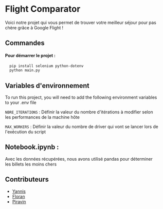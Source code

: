 # Flight Comparator

Voici notre projet qui vous permet de trouver votre meilleur séjour pour pas chère grâce à Google Flight ! 


## Commandes 

#### Pour démarrer le projet : 
```bash
  pip install selenium python-dotenv
  python main.py
````

## Variables d'environnement

To run this project, you will need to add the following environment variables to your .env file

`NBRE_ITERATIONS` : Définir la valeur du nombre d'itérations à modifier selon les performances de la machine hôte

`MAX_WORKERS` : Définir la valeur du nombre de driver qui vont se lancer lors de l'exécution du script

## Notebook.ipynb : 
Avec les données récupérées, nous avons utilisé pandas pour déterminer les billets les moins chers

## Contributeurs
- [Yannis](https://github.com/RestumpY)
- [Floran](https://github.com/FlorianROUVIER)
- [Piravin](https://github.com/P-NAGANATHAN)


